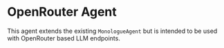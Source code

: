 # OpenRouter Agent

This agent extends the existing `MonologueAgent` but is intended to be used with OpenRouter based LLM endpoints.
